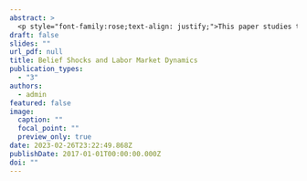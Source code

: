 ```yaml
---
abstract: >
  <p style="font-family:rose;text-align: justify;">This paper studies the role of imperfect information in propagating labor market fluctuations, where    agents are rational and form beliefs about the fundamentals of the economy by observing noisy signals about the aggregate state in a stylized search and matching framework. Noise shocks to beliefs affects the hiring decision of th firms as well as search intensity of workers which in turn affects bargained wages causing further feedback effect via consumption demand on vacancy creation of firms, thus, ultimately affecting the aggregate labor market dynamics. Using the now cast errors of professional forecasters, I use a sign-restricted VAR to identify noise shocks from the fundamental shocks in the data. I show that these noise shocks have a significant and more persistent effect on unemployment, vacancies and job-finding rate in the data compared to fundamental shocks. Noise shocks can explain a significant fraction of the volatility in unemployment and vacancies, consistent with the model’s implications. </p>
draft: false
slides: ""
url_pdf: null
title: Belief Shocks and Labor Market Dynamics
publication_types:
  - "3"
authors:
  - admin
featured: false
image:
  caption: ""
  focal_point: ""
  preview_only: true
date: 2023-02-26T23:22:49.868Z
publishDate: 2017-01-01T00:00:00.000Z
doi: ""
---
```

